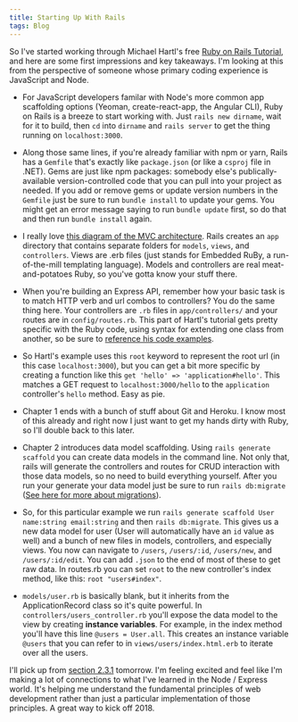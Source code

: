 ```yaml
---
title: Starting Up With Rails
tags: Blog
---
```


So I've started working through Michael Hartl's free [Ruby on Rails Tutorial](https://www.railstutorial.org/book), and here are some first impressions and key takeaways. I'm looking at this from the perspective of someone whose primary coding experience is JavaScript and Node.

* For JavaScript developers familar with Node's more common app scaffolding options (Yeoman, create-react-app, the Angular CLI), Ruby on Rails is a breeze to start working with. Just `rails new dirname`, wait for it to build, then `cd` into `dirname` and `rails server` to get the thing running on `localhost:3000`.

* Along those same lines, if you're already familiar with npm or yarn, Rails has a `Gemfile` that's exactly like `package.json` (or like a `csproj` file in .NET). Gems are just like npm packages: somebody else's publically-available version-controlled code that you can pull into your project as needed. If you add or remove gems or update version numbers in the `Gemfile` just be sure to run `bundle install` to update your gems. You might get an error message saying to run `bundle update` first, so do that and then run `bundle install` again.

* I really love [this diagram of the MVC architecture](https://softcover.s3.amazonaws.com/636/ruby_on_rails_tutorial_4th_edition/images/figures/mvc_schematic.png). Rails creates an `app` directory that contains separate folders for `models`, `views`, and `controllers`. Views are .erb files (just stands for Embedded RuBy, a run-of-the-mill templating language). Models and controllers are real meat-and-potatoes Ruby, so you've gotta know your stuff there.

* When you're building an Express API, remember how your basic task is to match HTTP verb and url combos to controllers? You do the same thing here. Your controllers are `.rb` files in `app/controllers/` and your routes are in `config/routes.rb`. This part of Hartl's tutorial gets pretty specific with the Ruby code, using syntax for extending one class from another, so be sure to [reference his code examples](https://www.railstutorial.org/book/beginning#sec-hello_world).

* So Hartl's example uses this `root` keyword to represent the root url (in this case `localhost:3000`), but you can get a bit more specific by creating a function like this `get 'hello' => 'application#hello'`. This matches a GET request to `localhost:3000/hello` to the `application` controller's `hello` method. Easy as pie.

* Chapter 1 ends with a bunch of stuff about Git and Heroku. I know most of this already and right now I just want to get my hands dirty with Ruby, so I'll double back to this later.

* Chapter 2 introduces data model scaffolding. Using `rails generate scaffold` you can create data models in the command line. Not only that, rails will generate the controllers and routes for CRUD interaction with those data models, so no need to build everything yourself. After you run your generate your data model just be sure to run `rails db:migrate` ([See here for more about migrations](http://guides.rubyonrails.org/v3.2/migrations.html)).

* So, for this particular example we run `rails generate scaffold User name:string email:string` and then `rails db:migrate`. This gives us a new data model for user (User will automatically have an `id` value as well) and a bunch of new files in models, controllers, and especially views. You now can navigate to `/users`, `/users/:id`, `/users/new`, and `/users/:id/edit`. You can add `.json` to the end of most of these to get raw data. In routes.rb you can set `root` to the new controller's index method, like this: `root "users#index"`.

* `models/user.rb` is basically blank, but it inherits from the ApplicationRecord class so it's quite powerful. In `controllers/users_controller.rb` you'll expose the data model to the view by creating **instance variables**. For example, in the index method you'll have this line `@users = User.all`. This creates an instance variable `@users` that you can refer to in `views/users/index.html.erb` to iterate over all the users.

I'll pick up from [section 2.3.1](https://www.railstutorial.org/book/toy_app#sec-a_micropost_microtour) tomorrow. I'm feeling excited and feel like I'm making a lot of connections to what I've learned in the Node / Express world. It's helping me understand the fundamental principles of web development rather than just a particular implementation of those principles. A great way to kick off 2018.
